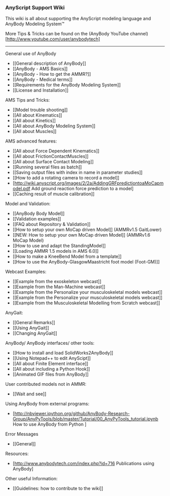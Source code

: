 ### AnyScript Support Wiki

This wiki is all about supporting the AnyScript modeling language and AnyBody Modeling System™

More Tips & Tricks can be found on the (AnyBody YouTube channel)[http://www.youtube.com/user/anybodytech]

---
General use of AnyBody
* [[General description of AnyBody]]
* [[AnyBody - AMS Basics]]
* [[AnyBody - How to get the AMMR?]]
* [[AnyBody - Medical terms]]
* [[Requirements for the AnyBody Modeling System]]
* [[License and Installation]]


AMS Tips and Tricks:
* [[Model trouble shooting]]
* [[All about Kinematics]]
* [[All about Kinetics]]
* [[All about AnyBody Modeling System]]
* [[All about Muscles]]


AMS advanced features:
* [[All about Force Dependent Kinematics]]
* [[All about FrictionContactMuscles]]
* [[All about Surface Contact Modeling]]
* [[Running several files as batch]]
* [[Saving output files with index in name in parameter studies]]
* [[How to add a rotating camera to record a model]]
* [http://wiki.anyscript.org/images/2/2a/AddingGRFpredictiontoaMoCapmodel.pdf Add ground reaction force prediction to a model]
* [[Caching result of muscle calibration]]


Model and Validation:
* [[AnyBody Body Model]]
* [[Validation examples]]
* [[FAQ about Repository & Validation]]
* [[How to setup your own MoCap driven Model]] (AMMRv1.5 GaitLower)
* [[NEW: How to setup your own MoCap driven Model]] (AMMRv1.6 MoCap Model)
* [[How to use and adapt the StandingModel]]
* [[Loading AMMR 1.5 models in AMS 6.0]]
* [[How to make a KneeBend Model from a template]]
* [[How to use the AnyBody-GlasgowMaastricht foot model (Foot-GM)]]


Webcast Examples:
* [[Example from the exoskeleton webcast]]
* [[Example from the Man-Machine webcast]]
* [[Example from the Personalize your musculoskeletal models webcast]]
* [[Example from the Personalize your musculoskeletal models webcast]]
* [[Example from the Musculoskeletal Modelling from Scratch webcast]]


AnyGait:
* [[General Remarks]]
* [[Using AnyGait]]
* [[Changing AnyGait]]


AnyBody/ AnyBody interfaces/ other tools:
* [[How to install and load SolidWorks2AnyBody]]
* [[Using Notepad++ to edit AnyScipt]]
* [[All about Finite Element interface]]
* [[All about including a Python Hook]]
* [[Animated GIF files from AnyBody]]


User contributed models not in AMMR:
* [[Wait and see]] 


Using AnyBody from external programs:
* [http://nbviewer.ipython.org/github/AnyBody-Research-Group/AnyPyTools/blob/master/Tutorial/00_AnyPyTools_tutorial.ipynb How to use AnyBody from Python ]


Error Messages
* [[General]]


Resources:
* [http://www.anybodytech.com/index.php?id=716 Publications using AnyBody]


Other useful Information:
* [[Guidelines: how to contribute to the wiki]]

